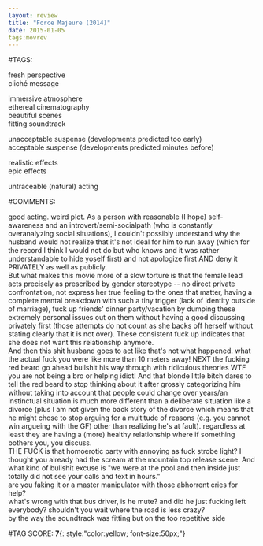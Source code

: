 ```yaml
---  
layout: review  
title: "Force Majeure (2014)"  
date: 2015-01-05  
tags:movrev  
---  
```

  
#TAGS:  
  
fresh perspective  
cliché message  
  
immersive atmosphere  
ethereal cinematography  
beautiful scenes  
fitting soundtrack  
  
unacceptable suspense (developments predicted too early)  
acceptable suspense (developments predicted minutes before)  
  
realistic effects  
epic effects  
  
untraceable (natural) acting  
  
#COMMENTS:  
  
good acting. weird plot. As a person with reasonable (I hope) self-awareness and an introvert/semi-socialpath (who is constantly overanalyzing social situations), I couldn't possibly understand why the husband would not realize that it's not ideal for him to run away (which for the record I think I would not do but who knows and it was rather understandable to hide yoself first) and not apologize first AND deny it PRIVATELY as well as publicly.   
But what makes this movie more of a slow torture is that the female lead acts precisely as prescribed by gender stereotype -- no direct private confrontation, not express her true feeling to the ones that matter, having a complete mental breakdown with such a tiny trigger (lack of identity outside of marriage), fuck up friends' dinner party/vacation by dumping these extremely personal issues out on them without having a good discussing privately first (those attempts do not count as she backs off herself without stating clearly that it is not over). These consistent fuck up indicates that she does not want this relationship anymore.   
And then this shit husband goes to act like that's not what happened. what the actual fuck you were like more than 10 meters away! NEXT the fucking red beard go ahead bullshit his way through with ridiculous theories WTF you are not being a bro or helping idiot! And that blonde little bitch dares to tell the red beard to stop thinking about it after grossly categorizing him without taking into account that people could change over years/an instinctual situation is much more different than a deliberate situation like a divorce (plus I am not given the back story of the divorce which means that he might chose to stop arguing for a multitude of reasons (e.g. you cannot win argueing with the GF) other than realizing he's at fault). regardless at least they are having a (more) healthy relationship where if something bothers you, you discuss.  
THE FUCK is that homoerotic party with annoying as fuck strobe light? I thought you already had the scream at the mountain top release scene. And what kind of bullshit excuse is "we were at the pool and then inside just totally did not see your calls and text in hours."  
are you faking it or a master manipulator with those abhorrent cries for help?  
what's wrong with that bus driver, is he mute? and did he just fucking left everybody? shouldn't you wait where the road is less crazy?  
by the way the soundtrack was fitting but on the too repetitive side  
  
  
  
  
  
#TAG SCORE: **7**{: style:"color:yellow; font-size:50px;"}  
